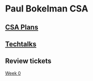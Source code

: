 # Paul Bokelman CSA

## [CSA Plans](/plans)

## [Techtalks](/techtalks)

## Review tickets

[Week 0](https://github.com/shekark642/M221p2-roopies/issues/31)
